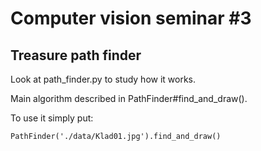 # Computer vision seminar #3
## Treasure path finder

Look at path_finder.py to study how it works.

Main algorithm described in PathFinder#find_and_draw().

To use it simply put:

    PathFinder('./data/Klad01.jpg').find_and_draw()
